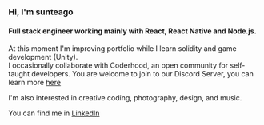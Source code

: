 ### Hi, I'm sunteago

#### Full stack engineer working mainly with React, React Native and Node.js. 

At this moment I'm improving portfolio while I learn solidity and game development (Unity).  
I occasionally collaborate with Coderhood, an open community for self-taught developers. You are welcome to join to our Discord Server, you can learn more [here](https://www.coderhood.dev/)  

I'm also interested in creative coding, photography, design, and music.

You can find me in [LinkedIn](https://www.linkedin.com/in/santiago-vallejo-dev)

